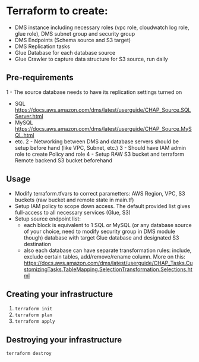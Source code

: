 # Terraform to create: 
- DMS instance including necessary roles (vpc role, cloudwatch log role, glue role), DMS subnet group and security group 
- DMS Endpoints (Schema source and S3 target)
- DMS Replication tasks
- Glue Database for each database source
- Glue Crawler to capture data structure for S3 source, run daily

## Pre-requirements
 1 - The source database needs to have its replication settings turned on 
 - SQL https://docs.aws.amazon.com/dms/latest/userguide/CHAP_Source.SQLServer.html
 - MySQL https://docs.aws.amazon.com/dms/latest/userguide/CHAP_Source.MySQL.html
 - etc.
 2 - Networking between DMS and database servers should be setup before hand (like VPC, Subnet, etc.)
 3 - Should have IAM admin role to create Policy and role
 4 - Setup RAW S3 bucket and terraform Remote backend S3 bucket beforehand
 
 ## Usage
 - Modify terraform.tfvars to correct parametters: AWS Region, VPC, S3 buckets (raw bucket and remote state in main.tf)
 - Setup IAM policy to scope down access. The default provided list gives full-access to all necessary services (Glue, S3)
 - Setup source endpoint list:
    - each block is equivalent to 1 SQL or MySQL (or any database source of your choice, need to modify security group in DMS module though) database with target Glue database and designated S3 destination
    - also each database can have separate transformation rules: include, exclude certain tables, add/remove/rename column. More on this: https://docs.aws.amazon.com/dms/latest/userguide/CHAP_Tasks.CustomizingTasks.TableMapping.SelectionTransformation.Selections.html
## Creating your infrastructure

1. `terraform init`
2. `terraform plan`
3. `terraform apply`

## Destroying your infrastructure
`terraform destroy`
